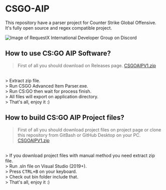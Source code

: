 # CSGO-AIP
This repository have a parser project for Counter Strike Global Offensive. It's fully open source and regex compatible project.

![Image of RequestX International Developer Group on Discord](https://i.ibb.co/Qf5WfkD/2021-02-09-02-51-50-Window.png)

## How to use CS:GO AIP Software?
> First of all you should download on Releases page. [CSGOAIPV1.zip](https://github.com/Kruziikrel1/CSGO-AIP/releases/tag/v1.0)
<br/>
> Extract zip file.
<br/>
> Run CSGO Advanced Item Parser.exe.
<br/>
> Run CS:GO then wait for process finish.
<br/>
> All files will export on application directory.
<br/>
> That's all, enjoy it :)

<br/>

## How to build CS:GO AIP Project files?
> First of all you should download project files on project page or clone this repository from GitBash or GitHub Desktop on your PC. [CSGOAIPV1.zip](https://github.com/Kruziikrel1/CSGO-AIP)
<br/>
> If you download project files with manual method you need extract zip file.
<br/>
> Run .sln file on Visual Studio (2019+).
<br/>
> Press <kbd>CTRL+B</kbd> on your keyboard.
<br/>
> Check out bin folder include that.
<br/>
> That's all, enjoy it :)

